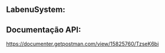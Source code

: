 ## LabenuSystem:

## Documentação API:
https://documenter.getpostman.com/view/15825760/TzseK6bi 




